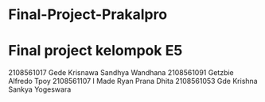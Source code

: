 # Final-Project-Prakalpro

# Final project kelompok E5
2108561017	Gede Krisnawa Sandhya Wandhana
2108561091	Getzbie Alfredo Tpoy
2108561107	I Made Ryan Prana Dhita
2108561053	Gde Krishna Sankya Yogeswara
